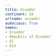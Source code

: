 ```yaml
---
title: Ecuador
continent: SA
urlname: ecuador
audacious: True
names:
- Ecuador
- Republic of Ecuador
- EC
- ECU
---
```

